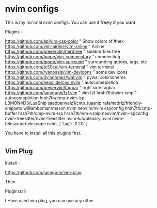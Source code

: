# nvim configs


 This is my minimal nvim configs. You can use it freely if you want.


Plugins -

  https://github.com/ap/vim-css-color 		 " Show colors of #hex 
  https://github.com/vim-airline/vim-airline " Airline 
  https://github.com/preservim/nerdtree 	 " sidebar files tree
  https://github.com/tpope/vim-commentary 	 " commenting
  https://github.com/tpope/vim-surround 	 " surrounding qutoes, tags, etc
  https://github.com/tc50cal/vim-terminal 	 " vim terminal
  https://github.com/ryanoasis/vim-devicons  " some dev icons 
  https://github.com/dylanaraps/wal.vim 	 " pywal colorscheme
  https://github.com/neoclide/coc.nvim 		 " autocomepletion
  https://github.com/preservim/tagbar 		 " right side tagbar 
  https://github.com/junegunn/fzf.vim 		 " vim fzf 
  hrsh7th/nvim-cmp							 " autocomepletion
  hrsh7th/cmp-nvim-lsp			
  L3MON4D3/LuaSnip
  saadparwaiz1/cmp_luasnip
  rafamadriz/friendly-snippets
  williamboman/mason.nvim
  neovim/nvim-lspconfig
  hrsh7th/cmp-buffer
  hrsh7th/cmp-nvim-lsp
  hrsh7th/vim-vsnip
  neovim/nvim-lspconfig
  nvim-treesitter/nvim-treesitter 
  nvim-lua/plenary.nvim
  nvim-telescope/telescope.nvim, { 'tag': '0.1.0' }



You have to install all this plugins first.

# 
## Vim Plug

Install -
  
  https://github.com/junegunn/vim-plug

Then -
 
  PlugInstall

 I Have used vim plug, you can use any other.



















